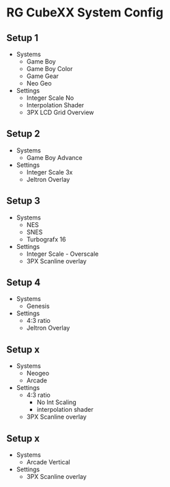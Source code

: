 # RG CubeXX System Config

## Setup 1 
- Systems
  - Game Boy
  - Game Boy Color
  - Game Gear
  - Neo Geo
- Settings
  - Integer Scale No
  - Interpolation Shader
  - 3PX LCD Grid Overview

## Setup 2
- Systems
  - Game Boy Advance
- Settings
  - Integer Scale 3x
  - Jeltron Overlay

## Setup 3
- Systems
  - NES
  - SNES
  - Turbografx 16
- Settings
  - Integer Scale - Overscale
  - 3PX Scanline overlay

## Setup 4
- Systems
  - Genesis
- Settings
  - 4:3 ratio
  - Jeltron Overlay
 
## Setup x
- Systems
  - Neogeo
  - Arcade
- Settings
  - 4:3 ratio
    - No Int Scaling
    - interpolation shader
  - 3PX Scanline overlay

## Setup x
- Systems
  - Arcade Vertical
- Settings
  - 3PX Scanline overlay
 